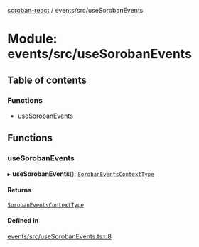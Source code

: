 [soroban-react](../README.md) / events/src/useSorobanEvents

# Module: events/src/useSorobanEvents

## Table of contents

### Functions

- [useSorobanEvents](events_src_useSorobanEvents.md#usesorobanevents)

## Functions

### useSorobanEvents

▸ **useSorobanEvents**(): [`SorobanEventsContextType`](../interfaces/events_src_SorobanEventsContext.SorobanEventsContextType.md)

#### Returns

[`SorobanEventsContextType`](../interfaces/events_src_SorobanEventsContext.SorobanEventsContextType.md)

#### Defined in

[events/src/useSorobanEvents.tsx:8](https://github.com/esteblock/soroban-react/blob/612058a/packages/events/src/useSorobanEvents.tsx#L8)
